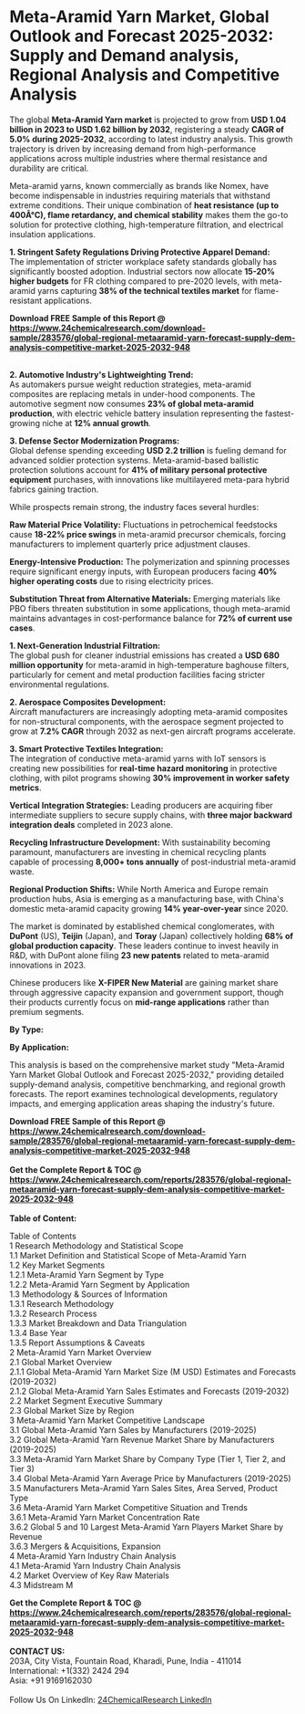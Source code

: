 <h1>Meta-Aramid Yarn Market, Global Outlook and Forecast 2025-2032: Supply and Demand analysis, Regional Analysis and Competitive Analysis</h1><p>The global <strong>Meta-Aramid Yarn market</strong> is projected to grow from <strong>USD 1.04 billion in 2023 to USD 1.62 billion by 2032</strong>, registering a steady <strong>CAGR of 5.0% during 2025-2032</strong>, according to latest industry analysis. This growth trajectory is driven by increasing demand from high-performance applications across multiple industries where thermal resistance and durability are critical.</p><p>Meta-aramid yarns, known commercially as brands like Nomex, have become indispensable in industries requiring materials that withstand extreme conditions. Their unique combination of <strong>heat resistance (up to 400Â°C), flame retardancy, and chemical stability</strong> makes them the go-to solution for protective clothing, high-temperature filtration, and electrical insulation applications.</p><p><strong>1. Stringent Safety Regulations Driving Protective Apparel Demand:</strong><br>
The implementation of stricter workplace safety standards globally has significantly boosted adoption. Industrial sectors now allocate <strong>15-20% higher budgets</strong> for FR clothing compared to pre-2020 levels, with meta-aramid yarns capturing <strong>38% of the technical textiles market</strong> for flame-resistant applications.</p><div><b>Download FREE Sample of this Report @ 
            <a href="https://www.24chemicalresearch.com/download-sample/283576/global-regional-metaaramid-yarn-forecast-supply-dem-analysis-competitive-market-2025-2032-948">
            https://www.24chemicalresearch.com/download-sample/283576/global-regional-metaaramid-yarn-forecast-supply-dem-analysis-competitive-market-2025-2032-948</a></b></div><br><p><strong>2. Automotive Industry's Lightweighting Trend:</strong><br>
As automakers pursue weight reduction strategies, meta-aramid composites are replacing metals in under-hood components. The automotive segment now consumes <strong>23% of global meta-aramid production</strong>, with electric vehicle battery insulation representing the fastest-growing niche at <strong>12% annual growth</strong>.</p><p><strong>3. Defense Sector Modernization Programs:</strong><br>
Global defense spending exceeding <strong>USD 2.2 trillion</strong> is fueling demand for advanced soldier protection systems. Meta-aramid-based ballistic protection solutions account for <strong>41% of military personal protective equipment</strong> purchases, with innovations like multilayered meta-para hybrid fabrics gaining traction.</p><p>While prospects remain strong, the industry faces several hurdles:</p><p><strong>Raw Material Price Volatility:</strong> Fluctuations in petrochemical feedstocks cause <strong>18-22% price swings</strong> in meta-aramid precursor chemicals, forcing manufacturers to implement quarterly price adjustment clauses.</p><p><strong>Energy-Intensive Production:</strong> The polymerization and spinning processes require significant energy inputs, with European producers facing <strong>40% higher operating costs</strong> due to rising electricity prices.</p><p><strong>Substitution Threat from Alternative Materials:</strong> Emerging materials like PBO fibers threaten substitution in some applications, though meta-aramid maintains advantages in cost-performance balance for <strong>72% of current use cases</strong>.</p><p><strong>1. Next-Generation Industrial Filtration:</strong><br>
The global push for cleaner industrial emissions has created a <strong>USD 680 million opportunity</strong> for meta-aramid in high-temperature baghouse filters, particularly for cement and metal production facilities facing stricter environmental regulations.</p><p><strong>2. Aerospace Composites Development:</strong><br>
Aircraft manufacturers are increasingly adopting meta-aramid composites for non-structural components, with the aerospace segment projected to grow at <strong>7.2% CAGR</strong> through 2032 as next-gen aircraft programs accelerate.</p><p><strong>3. Smart Protective Textiles Integration:</strong><br>
The integration of conductive meta-aramid yarns with IoT sensors is creating new possibilities for <strong>real-time hazard monitoring</strong> in protective clothing, with pilot programs showing <strong>30% improvement in worker safety metrics</strong>.</p><p><strong>Vertical Integration Strategies:</strong> Leading producers are acquiring fiber intermediate suppliers to secure supply chains, with <strong>three major backward integration deals</strong> completed in 2023 alone.</p><p><strong>Recycling Infrastructure Development:</strong> With sustainability becoming paramount, manufacturers are investing in chemical recycling plants capable of processing <strong>8,000+ tons annually</strong> of post-industrial meta-aramid waste.</p><p><strong>Regional Production Shifts:</strong> While North America and Europe remain production hubs, Asia is emerging as a manufacturing base, with China's domestic meta-aramid capacity growing <strong>14% year-over-year</strong> since 2020.</p><p>The market is dominated by established chemical conglomerates, with <strong>DuPont</strong> (US), <strong>Teijin</strong> (Japan), and <strong>Toray</strong> (Japan) collectively holding <strong>68% of global production capacity</strong>. These leaders continue to invest heavily in R&amp;D, with DuPont alone filing <strong>23 new patents</strong> related to meta-aramid innovations in 2023.</p><p>Chinese producers like <strong>X-FIPER New Material</strong> are gaining market share through aggressive capacity expansion and government support, though their products currently focus on <strong>mid-range applications</strong> rather than premium segments.</p><p><strong>By Type:</strong></p><p><strong>By Application:</strong></p><p>This analysis is based on the comprehensive market study "Meta-Aramid Yarn Market Global Outlook and Forecast 2025-2032," providing detailed supply-demand analysis, competitive benchmarking, and regional growth forecasts. The report examines technological developments, regulatory impacts, and emerging application areas shaping the industry's future.</p><div><b>Download FREE Sample of this Report @ 
            <a href="https://www.24chemicalresearch.com/download-sample/283576/global-regional-metaaramid-yarn-forecast-supply-dem-analysis-competitive-market-2025-2032-948">
            https://www.24chemicalresearch.com/download-sample/283576/global-regional-metaaramid-yarn-forecast-supply-dem-analysis-competitive-market-2025-2032-948</a></b></div><br><div><b>Get the Complete Report & TOC @ 
            <a href="https://www.24chemicalresearch.com/reports/283576/global-regional-metaaramid-yarn-forecast-supply-dem-analysis-competitive-market-2025-2032-948">
            https://www.24chemicalresearch.com/reports/283576/global-regional-metaaramid-yarn-forecast-supply-dem-analysis-competitive-market-2025-2032-948</a></b></div><br>
            <b>Table of Content:</b><p>Table of Contents<br />
1 Research Methodology and Statistical Scope<br />
1.1 Market Definition and Statistical Scope of Meta-Aramid Yarn<br />
1.2 Key Market Segments<br />
1.2.1 Meta-Aramid Yarn Segment by Type<br />
1.2.2 Meta-Aramid Yarn Segment by Application<br />
1.3 Methodology & Sources of Information<br />
1.3.1 Research Methodology<br />
1.3.2 Research Process<br />
1.3.3 Market Breakdown and Data Triangulation<br />
1.3.4 Base Year<br />
1.3.5 Report Assumptions & Caveats<br />
2 Meta-Aramid Yarn Market Overview<br />
2.1 Global Market Overview<br />
2.1.1 Global Meta-Aramid Yarn Market Size (M USD) Estimates and Forecasts (2019-2032)<br />
2.1.2 Global Meta-Aramid Yarn Sales Estimates and Forecasts (2019-2032)<br />
2.2 Market Segment Executive Summary<br />
2.3 Global Market Size by Region<br />
3 Meta-Aramid Yarn Market Competitive Landscape<br />
3.1 Global Meta-Aramid Yarn Sales by Manufacturers (2019-2025)<br />
3.2 Global Meta-Aramid Yarn Revenue Market Share by Manufacturers (2019-2025)<br />
3.3 Meta-Aramid Yarn Market Share by Company Type (Tier 1, Tier 2, and Tier 3)<br />
3.4 Global Meta-Aramid Yarn Average Price by Manufacturers (2019-2025)<br />
3.5 Manufacturers Meta-Aramid Yarn Sales Sites, Area Served, Product Type<br />
3.6 Meta-Aramid Yarn Market Competitive Situation and Trends<br />
3.6.1 Meta-Aramid Yarn Market Concentration Rate<br />
3.6.2 Global 5 and 10 Largest Meta-Aramid Yarn Players Market Share by Revenue<br />
3.6.3 Mergers & Acquisitions, Expansion<br />
4 Meta-Aramid Yarn Industry Chain Analysis<br />
4.1 Meta-Aramid Yarn Industry Chain Analysis<br />
4.2 Market Overview of Key Raw Materials<br />
4.3 Midstream M</p><div><b>Get the Complete Report & TOC @ 
            <a href="https://www.24chemicalresearch.com/reports/283576/global-regional-metaaramid-yarn-forecast-supply-dem-analysis-competitive-market-2025-2032-948">
            https://www.24chemicalresearch.com/reports/283576/global-regional-metaaramid-yarn-forecast-supply-dem-analysis-competitive-market-2025-2032-948</a></b></div><br><b>CONTACT US:</b><br>
            203A, City Vista, Fountain Road, Kharadi, Pune, India - 411014<br>
            International: +1(332) 2424 294<br>
            Asia: +91 9169162030 <br><br>
            Follow Us On LinkedIn: <a href="https://www.linkedin.com/company/24chemicalresearch/">24ChemicalResearch LinkedIn</a>
